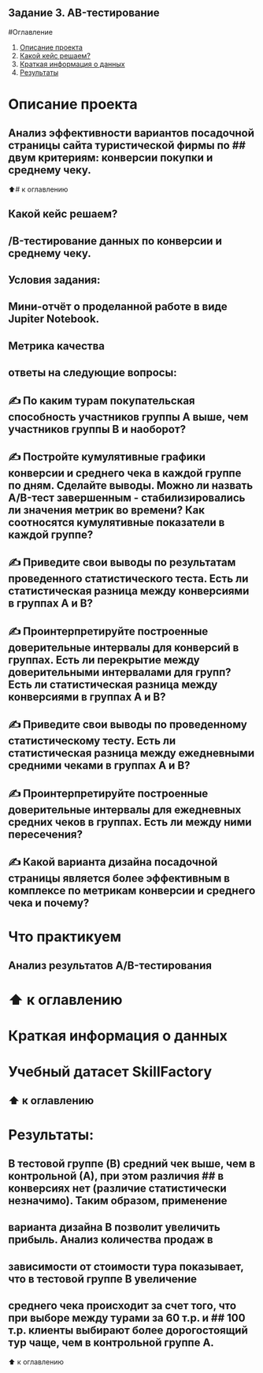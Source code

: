 
## Задание 3. AB-тестирование
#Оглавление
1. [Описание проекта]()
2. [Какой кейс решаем?]()
3. [Краткая информация о данных]()
4. [Результаты]()

# Описание проекта
## Анализ эффективности вариантов посадочной страницы сайта туристической фирмы по ## двум критериям: конверсии покупки и среднему чеку.

⬆️# к оглавлению

## Какой кейс решаем?
## /B-тестирование данных по конверсии и среднему чеку.

## Условия задания:
## Мини-отчёт о проделанной работе в виде Jupiter Notebook.

## Метрика качества
## ответы на следующие вопросы:

## ✍️ По каким турам покупательская способность участников группы А выше, чем участников группы B и наоборот?

## ✍️ Постройте кумулятивные графики конверсии и среднего чека в каждой группе по дням. Сделайте выводы. Можно ли назвать A/B-тест завершенным - стабилизировались ли значения метрик во времени? Как соотносятся кумулятивные показатели в каждой группе?

## ✍️ Приведите свои выводы по результатам проведенного статистического теста. Есть ли статистическая разница между конверсиями в группах А и B?

## ✍️ Проинтерпретируйте построенные доверительные интервалы для конверсий в группах. Есть ли перекрытие между доверительными интервалами для групп? Есть ли статистическая разница между конверсиями в группах А и B?

## ✍️ Приведите свои выводы по проведенному статистическому тесту. Есть ли статистическая разница между ежедневными средними чеками в группах А и B?

## ✍️ Проинтерпретируйте построенные доверительные интервалы для ежедневных средних чеков в группах. Есть ли между ними пересечения?

## ✍️ Какой варианта дизайна посадочной страницы является более эффективным в комплексе по метрикам конверсии и среднего чека и почему?

# Что практикуем
## Анализ результатов A/B-тестирования

# ⬆️ к оглавлению

# Краткая информация о данных
# Учебный датасет SkillFactory

## ⬆️ к оглавлению

# Результаты:
## В тестовой группе (B) средний чек выше, чем в контрольной (А), при этом различия ## в конверсиях нет (различие статистически незначимо). Таким образом, применение 
## варианта дизайна B позволит увеличить прибыль. Анализ количества продаж в
## зависимости от стоимости тура показывает, что в тестовой группе B увеличение
## среднего чека происходит за счет того, что при выборе между турами за 60 т.р. и ## 100 т.р. клиенты выбирают более дорогостоящий тур чаще, чем в контрольной группе A.

⬆️ к оглавлению